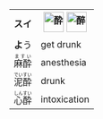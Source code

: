 <table align="left">
  <tr>
    <th>
      スイ
    </th>
    <th>
      <img src="https://glyphwiki.org/glyph/u9154.svg" alt="酔" height="36">
      <img src="https://glyphwiki.org/glyph/u9189.svg" alt="醉" height="36">
    </th>
  </tr>
  <tr>
    <td><b>よ</b>う</td>
    <td>get drunk</td>
  </tr>
  <tr>
    <td><ruby>麻酔<rt>ますい</rt></ruby></td>
    <td>anesthesia</td>
  </tr>
  <tr>
    <td><ruby>泥酔<rt>でいすい</rt></ruby></td>
    <td>drunk</td>
  </tr>
  <tr>
    <td><ruby>心酔<rt>しんすい</rt></ruby></td>
    <td>intoxication</td>
  </tr>
</table>


<!--
<table align="left">
  <tr><th>
    <img src="https://glyphwiki.org/glyph/u5352.svg" alt="卒" height="36">
    <ruby><sub>そつ</sub><br><sup>　</sup></ruby>　　　
    <img src="https://glyphwiki.org/glyph/u5346.svg" alt="卆" height="36">
    </th></tr>
  <tr><td><b>お</b><ruby>わる<rt>える</rt>　　to end</td></tr>
  <tr><td><ruby>卒業<rt>そつぎょう</rt></ruby>　　graduation</td></tr>
  <tr><td><ruby>新卒<rt>しんそつ</rt></ruby>　　new graduate</td></tr>
  <tr><td><ruby>既卒<rt>きそつ</rt></ruby>　　graduate</td></tr>
</table>
<table align="left">
  <tr><th>
    <img src="https://glyphwiki.org/glyph/u9154.svg" alt="酔" height="36">
    <ruby><sub>すい</sub><br><sup>　</sup></ruby>　　　
    <img src="https://glyphwiki.org/glyph/u9189.svg" alt="醉" height="36">
    </th></tr>
  <tr><td><b>よ</b>う　　get drunk</td></tr>
  <tr><td><ruby>麻酔<rt>ますい</rt></ruby>　　anesthesia</td></tr>
  <tr><td><ruby>泥酔<rt>でいすい</rt></ruby>　　drunk</td></tr>
  <tr><td><ruby>心酔<rt>しんすい</rt></ruby>　　intoxication</td></tr>
</table>
<table align="left">
  <tr><th>
    <img src="https://glyphwiki.org/glyph/u5352.svg" alt="卒" height="36">
    <ruby><sub>そつ</sub><br><sup>　</sup></ruby>　　　
    <img src="https://glyphwiki.org/glyph/u5346.svg" alt="卆" height="36">
    </th></tr>
  <tr><td><b>お</b><ruby>わる<rt>える</rt>　　to end</td></tr>
  <tr><td><ruby>卒業<rt>そつぎょう</rt></ruby>　　graduation</td></tr>
  <tr><td><ruby>新卒<rt>しんそつ</rt></ruby>　　new graduate</td></tr>
  <tr><td><ruby>既卒<rt>きそつ</rt></ruby>　　graduate</td></tr>
</table>
-->
